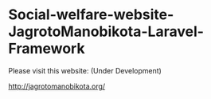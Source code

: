 # Social-welfare-website-JagrotoManobikota-Laravel-Framework

Please visit this website: (Under Development)

http://jagrotomanobikota.org/
